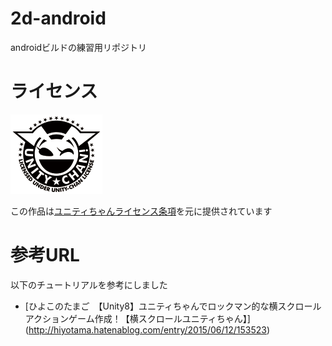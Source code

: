 # 2d-android
androidビルドの練習用リポジトリ

# ライセンス
![UnityChanLogo](https://github.com/nitrx/2d-android/blob/master/Assets/UCL2_0/UCL2.0/License%20Logo/Others/png/Light_Frame.png)

この作品は[ユニティちゃんライセンス条項](http://unity-chan.com/contents/license_jp/)を元に提供されています

# 参考URL
以下のチュートリアルを参考にしました
- [ひよこのたまご　【Unity8】ユニティちゃんでロックマン的な横スクロールアクションゲーム作成！【横スクロールユニティちゃん】]
(http://hiyotama.hatenablog.com/entry/2015/06/12/153523)
